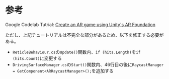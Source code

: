 # 参考
Google Codelab Tutrial: [Create an AR game using Unity's AR Foundation](https://codelabs.developers.google.com/arcore-unity-ar-foundation#0)

ただし、上記チュートリアルは不完全な部分があるため、以下を修正する必要がある。
- `ReticleBehaviour.cs`の`Update()`関数内、`if (hits.Length)`を`if (hits.Count)`に変更する
- `DrivingSurfaceManager.cs`の`Start()`関数内、46行目の後に`RaycastManager = GetComponent<ARRaycastManager>();`を追加する